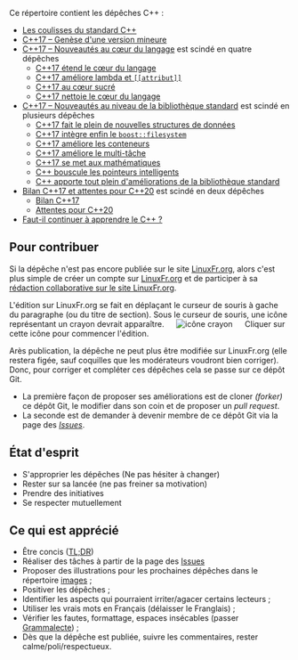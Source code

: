 Ce répertoire contient les dépêches C++ :

* [Les coulisses du standard C++](2016_n1_Coulisses-du-standard.md)
* [C++17 – Genèse d'une version mineure](2016_n2_Cpp17_Genese-d-une-version-mineure.md)
* [C++17 – Nouveautés au cœur du langage](2016_n3_Cpp17_Nouveautes-du-langage.md) est scindé en quatre dépêches
   - [C++17 étend le cœur du langage](2016_n6_Cpp17-etend-le-coeur-du-langage.md)
   - [C++17 améliore lambda et `[[attribut]]`](2016_n7_Cpp17-lambda-attribut.md)
   - [C++17 au cœur sucré](2017_n01_Cpp17-au-coeur-sucre.md)
   - [C++17 nettoie le cœur du langage](2017_n02_Cpp17-nettoie-le-coeur-du-langage.md)
* [C++17 – Nouveautés au niveau de la bibliothèque standard](2016_n4_Cpp17_Nouveautes-de-la-bibliotheque.md) est scindé en plusieurs dépêches
   - [C++17 fait le plein de nouvelles structures de données](2017_n03_Cpp17-structures-de-donnees.md)
   - [C++17 intègre enfin le `boost::filesystem`](2017_n04_Cpp17-filesystem.md)
   - [C++17 améliore les conteneurs](2017_n05_Cpp17-ameliore-les-conteneurs.md)
   - [C++17 améliore le multi-tâche](2017_n06_Cpp17-ameliore-le-multitache.md)
   - [C++17 se met aux mathématiques](2017_n07_Cpp17-se-met-aux-maths.md)
   - [C++ bouscule les pointeurs intelligents](2017_n08_Cpp17-bouscule-smart-pointer.md)
   - [C++ apporte tout plein d'améliorations de la bibliothèque standard](2017_n09_Cpp17-apporte-des-ameliorations-diverses.md)
* [Bilan C++17 et attentes pour C++20](2016_n5_Bilan-Cpp17-et-attentes-Cpp20.md) est scindé en deux dépêches
   - [Bilan C++17](2017_n12_Bilan-Cpp17.md)
   - [Attentes pour C++20](2017_n13_Attentes-pour-Cpp20.md)
* [Faut-il continuer à apprendre le C++ ?](2017_n14_Faut-il-apprendre-le-Cpp.md)

Pour contribuer
---------------

Si la dépêche n'est pas encore publiée sur le site [LinuxFr.org](https://linuxfr.org/news),
alors c'est plus simple de créer un compte sur [LinuxFr.org](https://linuxfr.org/compte/inscription)
et de participer à sa [rédaction collaborative sur le site LinuxFr.org](https://linuxfr.org/redaction).

L'édition sur LinuxFr.org se fait en déplaçant le curseur de souris à gache du paragraphe (ou du titre de section). Sous le curseur de souris, une icône représentant un crayon devrait apparaître. &emsp; ![icône crayon](https://linuxfr.org/images/icones/pen.png) &emsp; Cliquer sur cette icône pour commencer l'édition.  

Arès publication, la dépêche ne peut plus être modifiée sur LinuxFr.org
(elle restera figée, sauf coquilles que les modérateurs voudront bien corriger).
Donc, pour corriger et compléter ces dépêches cela se passe sur ce dépôt Git.
    
* La première façon de proposer ses améliorations est de cloner _(forker)_ ce dépôt Git,
  le modifier dans son coin et de proposer un *pull request*.
* La seconde est de demander à devenir membre de ce dépôt Git
  via la page des [*Issues*](https://github.com/cpp-frug/materials/issues).

État d'esprit
-------------
    
* S'approprier les dépêches (Ne pas hésiter à changer)
* Rester sur sa lancée (ne pas freiner sa motivation)
* Prendre des initiatives
* Se respecter mutuellement

Ce qui est apprécié
-------------------

* Être concis ([TL;DR](https://fr.wiktionary.org/wiki/tl;dr))
* Réaliser des tâches à partir de la page des [Issues](https://github.com/cpp-frug/materials/issues)
* Proposer des illustrations pour les prochaines dépêches dans le répertoire [images](https://github.com/cpp-frug/materials/tree/gh-pages/images) ;
* Positiver les dépêches ;
* Identifier les aspects qui pourraient irriter/agacer certains lecteurs ;
* Utiliser les vrais mots en Français (délaisser le Franglais) ;
* Vérifier les fautes, formattage, espaces insécables (passer [Grammalecte](http://www.dicollecte.org/grammalecte/)) ;
* Dès que la dépêche est publiée, suivre les commentaires, rester calme/poli/respectueux.
